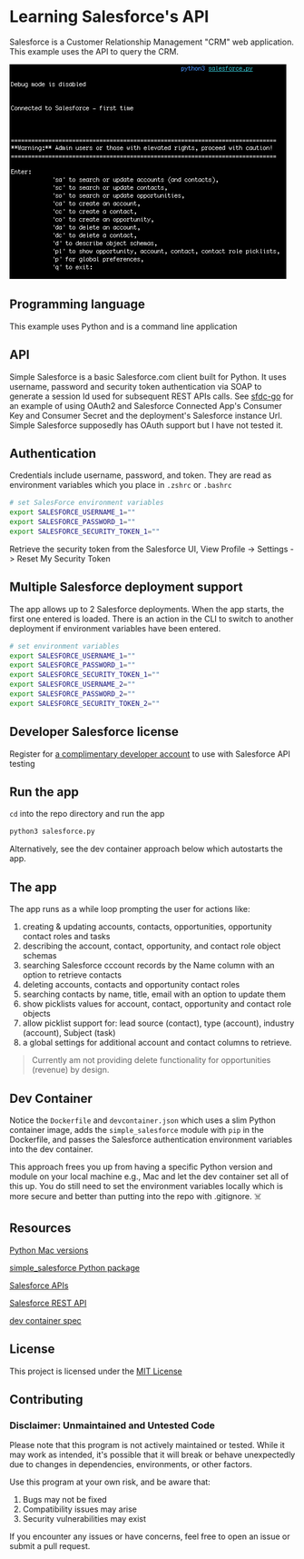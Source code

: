 # Learning Salesforce's API

Salesforce is a Customer Relationship Management "CRM" web application. This example uses the API to query the CRM.

![Main menu screenshot](./docs/images/sfdc-hw.png)

## Programming language

This example uses Python and is a command line application

## API

Simple Salesforce is a basic Salesforce.com client built for Python. It uses username, password and security token authentication via SOAP to generate a session Id used for subsequent REST APIs calls.  See [sfdc-go](https://github.com/sharkymark/sfdc-go) for an example of using OAuth2 and Salesforce Connected App's Consumer Key and Consumer Secret and the deployment's Salesforce instance Url. Simple Salesforce supposedly has OAuth support but I have not tested it.

## Authentication

Credentials include username, password, and token. They are read as environment variables which you place in `.zshrc` or `.bashrc`

```sh
# set SalesForce environment variables
export SALESFORCE_USERNAME_1=""
export SALESFORCE_PASSWORD_1=""
export SALESFORCE_SECURITY_TOKEN_1=""
```

Retrieve the security token from the Salesforce UI, View Profile -> Settings -> Reset My Security Token

## Multiple Salesforce deployment support

The app allows up to 2 Salesforce deployments. When the app starts, the first one entered is loaded. There is an action in the CLI to switch to another deployment if environment variables have been entered.

```sh
# set environment variables
export SALESFORCE_USERNAME_1=""
export SALESFORCE_PASSWORD_1=""
export SALESFORCE_SECURITY_TOKEN_1=""
export SALESFORCE_USERNAME_2=""
export SALESFORCE_PASSWORD_2=""
export SALESFORCE_SECURITY_TOKEN_2=""
```

## Developer Salesforce license

Register for [a complimentary developer account](https://developer.salesforce.com/signup) to use with Salesforce API testing

## Run the app

`cd` into the repo directory and run the app

```sh
python3 salesforce.py
```

Alternatively, see the dev container approach below which autostarts the app.

## The app 

The app runs as a while loop prompting the user for actions like:
1. creating & updating accounts, contacts, opportunities, opportunity contact roles and tasks
1. describing the account, contact, opportunity, and contact role object schemas
1. searching Salesforce cccount records by the Name column with an option to retrieve contacts
1. deleting accounts, contacts and opportunity contact roles
1. searching contacts by name, title, email with an option to update them
1. show picklists values for account, contact, opportunity and contact role objects
1. allow picklist support for: lead source (contact), type (account), industry (account), Subject (task)
1. a global settings for additional account and contact columns to retrieve.

> Currently am not providing delete functionality for opportunities (revenue) by design.

## Dev Container

Notice the `Dockerfile` and `devcontainer.json` which uses a slim Python container image, adds the `simple_salesforce` module with `pip` in the Dockerfile, and passes the Salesforce authentication environment variables into the dev container.

This approach frees you up from having a specific Python version and module on your local machine e.g., Mac and let the dev container set all of this up. You do still need to set the environment variables locally which is more secure and better than putting into the repo with .gitignore. ☠️

## Resources

[Python Mac versions](https://www.python.org/downloads/macos/)

[simple_salesforce Python package](https://github.com/simple-salesforce/simple-salesforce)

[Salesforce APIs](https://developer.salesforce.com/docs/apis)

[Salesforce REST API](https://developer.salesforce.com/docs/atlas.en-us.api_rest.meta/api_rest/intro_what_is_rest_api.htm)

[dev container spec](https://containers.dev/implementors/json_reference/)

## License

This project is licensed under the [MIT License](LICENSE)

## Contributing

### Disclaimer: Unmaintained and Untested Code

Please note that this program is not actively maintained or tested. While it may work as intended, it's possible that it will break or behave unexpectedly due to changes in dependencies, environments, or other factors.

Use this program at your own risk, and be aware that:
1. Bugs may not be fixed
1. Compatibility issues may arise
1. Security vulnerabilities may exist

If you encounter any issues or have concerns, feel free to open an issue or submit a pull request.